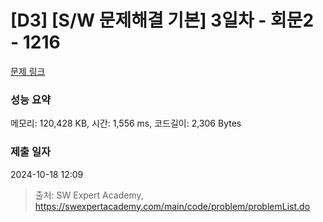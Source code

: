 # [D3] [S/W 문제해결 기본] 3일차 - 회문2 - 1216 

[문제 링크](https://swexpertacademy.com/main/code/problem/problemDetail.do?contestProbId=AV14Rq5aABUCFAYi) 

### 성능 요약

메모리: 120,428 KB, 시간: 1,556 ms, 코드길이: 2,306 Bytes

### 제출 일자

2024-10-18 12:09



> 출처: SW Expert Academy, https://swexpertacademy.com/main/code/problem/problemList.do
